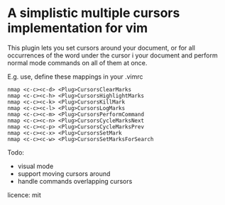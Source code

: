 # A simplistic multiple cursors implementation for vim

This plugin lets you set cursors around your document, or for all occurrences of the word under the cursor i your document and perform normal mode commands on all of them at once.

E.g. use, define these mappings in your .vimrc

    nmap <c-c><c-d> <Plug>CursorsClearMarks
    nmap <c-c><c-h> <Plug>CursorsHighlightMarks
    nmap <c-c><c-k> <Plug>CursorsKillMark
    nmap <c-c><c-l> <Plug>CursorsLogMarks
    nmap <c-c><c-m> <Plug>CursorsPerformCommand
    nmap <c-c><c-n> <Plug>CursorsCycleMarksNext
    nmap <c-c><c-p> <Plug>CursorsCycleMarksPrev
    nmap <c-c><c-x> <Plug>CursorsSetMark
    nmap <c-c><c-w> <Plug>CursorsSetMarksForSearch

Todo:

- visual mode
- support moving cursors around
- handle commands overlapping cursors

licence: mit
